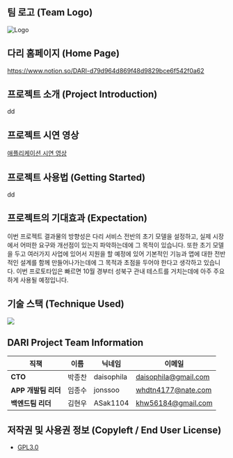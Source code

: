 ## 팀 로고 (Team Logo)
![Logo](https://user-images.githubusercontent.com/31983961/129435458-933e9867-3541-4171-89a5-8d7f98f8cdee.png)

## 다리 홈페이지 (Home Page)
 https://www.notion.so/DARI-d79d964d869f48d9829bce6f542f0a62

## 프로젝트 소개 (Project  Introduction)
 dd

## 프로젝트 시연 영상
[애플리케이션 시연 영상](보류)

## 프로젝트 사용법 (Getting Started)
 dd

 
## 프로젝트의 기대효과 (Expectation)
 이번 프로젝트 결과물의 방향성은 다리 서비스 전반의 초기 모델을 설정하고, 실제 시장에서 어떠한 요구와 개선점이 있는지 파악하는데에 그 목적이 있습니다. 또한 초기 모델을 두고 여러가지 사업에 있어서 지원을 할 예정에 있어 기본적인 기능과 앱에 대한 전반적인 설계를 함께 만들어나가는데에 그 목적과 초점을 두어야 한다고 생각하고 있습니다. 이번 프로토타입은 빠르면 10월 경부터 성북구 관내 테스트를 거치는데에 아주 주요하게 사용될 예정입니다.
  

## 기술 스택 (Technique Used)
![](./img/Technique.png)


## DARI Project Team Information


|직책|이름|닉네임|이메일|
|---|---|---|---|
|**CTO**|박종찬|daisophila|daisophila@gmail.com|
|**APP 개발팀 리더**|임종수|jonssoo|whdtn4177@nate.com|
|**백엔드팀 리더**|김현우|ASak1104|khw56184@gmail.com|


## 저작권 및 사용권 정보 (Copyleft / End User License)
 * [GPL3.0](https://github.com/ASak1104/DARI_proto/blob/master/LICENSE)
